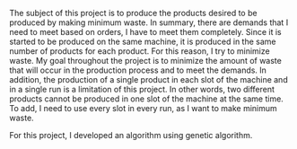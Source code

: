 The subject of this project is to produce the products desired to be produced by making minimum waste. In summary, there are demands that I need to meet based on orders, I have to meet them completely. Since it is started to be produced on the same machine, it is produced in the same number of products for each product. For this reason, I try to minimize waste. My goal throughout the project is to minimize the amount of waste that will occur in the production process and to meet the demands. In addition, the production of a single product in each slot of the machine and in a single run is a limitation of this project. In other words, two different products cannot be produced in one slot of the machine at the same time. To add, I need to use every slot in every run, as I want to make minimum waste.

For this project, I developed an algorithm using genetic algorithm.
